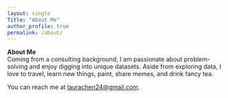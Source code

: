 ```yaml
---
layout: single
Title: "About Me"
author_profile: true
permalink: /about/
---
```


**About Me**  
Coming from a consulting background, I am passionate about problem-solving and enjoy digging into unique datasets. Aside from exploring data, I love to travel, learn new things, paint, share memes, and drink fancy tea.  
  
You can reach me at <laurachen24@gmail.com>.
